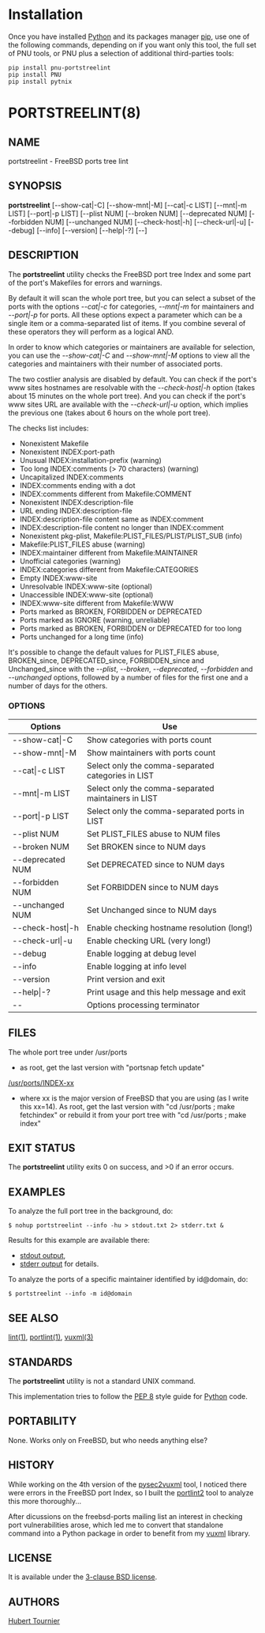 # Installation
Once you have installed [Python](https://www.python.org/downloads/) and its packages manager [pip](https://pip.pypa.io/en/stable/installation/),
use one of the following commands, depending on if you want only this tool, the full set of PNU tools, or PNU plus a selection of additional third-parties tools:

```
pip install pnu-portstreelint
pip install PNU
pip install pytnix
```

# PORTSTREELINT(8)

## NAME
portstreelint - FreeBSD ports tree lint

## SYNOPSIS
**portstreelint**
\[--show-cat|-C\]
\[--show-mnt|-M\]
\[--cat|-c LIST\]
\[--mnt|-m LIST\]
\[--port|-p LIST\]
\[--plist NUM\]
\[--broken NUM\]
\[--deprecated NUM\]
\[--forbidden NUM\]
\[--unchanged NUM\]
\[--check-host|-h\]
\[--check-url|-u\]
\[--debug\]
\[--info\]
\[--version\]
\[--help|-?\]
\[--\]

## DESCRIPTION
The **portstreelint** utility checks the FreeBSD port tree Index
and some part of the port's Makefiles for errors and warnings.

By default it will scan the whole port tree, but you can select
a subset of the ports with the options *--cat|-c* for categories,
*--mnt|-m* for maintainers and *--port|-p* for ports.
All these options expect a parameter which can be a single item
or a comma-separated list of items.
If you combine several of these operators they will perform as
a logical AND.

In order to know which categories or maintainers are available
for selection, you can use the *--show-cat|-C* and *--show-mnt|-M*
options to view all the categories and maintainers with their
number of associated ports.

The two costlier analysis are disabled by default.
You can check if the port's www sites hostnames are resolvable
with the *--check-host|-h* option (takes about 15 minutes on the
whole port tree).
And you can check if the port's www sites URL are available
with the *--check-url|-u* option, which implies the previous one
(takes about 6 hours on the whole port tree).

The checks list includes:
* Nonexistent Makefile
* Nonexistent INDEX:port-path
* Unusual INDEX:installation-prefix (warning)
* Too long INDEX:comments (> 70 characters) (warning)
* Uncapitalized INDEX:comments
* INDEX:comments ending with a dot
* INDEX:comments different from Makefile:COMMENT
* Nonexistent INDEX:description-file
* URL ending INDEX:description-file
* INDEX:description-file content same as INDEX:comment
* INDEX:description-file content no longer than INDEX:comment
* Nonexistent pkg-plist, Makefile:PLIST_FILES/PLIST/PLIST_SUB (info)
* Makefile:PLIST_FILES abuse (warning)
* INDEX:maintainer different from Makefile:MAINTAINER
* Unofficial categories (warning)
* INDEX:categories different from Makefile:CATEGORIES
* Empty INDEX:www-site
* Unresolvable INDEX:www-site (optional)
* Unaccessible INDEX:www-site (optional)
* INDEX:www-site different from Makefile:WWW
* Ports marked as BROKEN, FORBIDDEN or DEPRECATED
* Ports marked as IGNORE (warning, unreliable)
* Ports marked as BROKEN, FORBIDDEN or DEPRECATED for too long
* Ports unchanged for a long time (info)

It's possible to change the default values for PLIST_FILES abuse,
BROKEN_since, DEPRECATED_since, FORBIDDEN_since and Unchanged_since
with the *--plist*, *--broken*, *--deprecated*, *--forbidden* and
*--unchanged* options, followed by a number of files for the first
one and a number of days for the others.

### OPTIONS
Options | Use
------- | ---
--show-cat\|-C|Show categories with ports count
--show-mnt\|-M|Show maintainers with ports count
--cat\|-c LIST|Select only the comma-separated categories in LIST
--mnt\|-m LIST|Select only the comma-separated maintainers in LIST
--port\|-p LIST|Select only the comma-separated ports in LIST
--plist NUM|Set PLIST_FILES abuse to NUM files
--broken NUM|Set BROKEN since to NUM days
--deprecated NUM|Set DEPRECATED since to NUM days
--forbidden NUM|Set FORBIDDEN since to NUM days
--unchanged NUM|Set Unchanged since to NUM days
--check-host\|-h|Enable checking hostname resolution (long!)
--check-url\|-u|Enable checking URL (very long!)
--debug|Enable logging at debug level
--info|Enable logging at info level
--version|Print version and exit
--help\|-?|Print usage and this help message and exit
--|Options processing terminator

## FILES
The whole port tree under /usr/ports
- as root, get the last version with "portsnap fetch update"

[/usr/ports/INDEX-xx](https://wiki.freebsd.org/Ports/INDEX)
- where xx is the major version of FreeBSD that you are using (as I write this xx=14).
As root, get the last version with "cd /usr/ports ; make fetchindex"
or rebuild it from your port tree with "cd /usr/ports ; make index"

## EXIT STATUS
The **portstreelint** utility exits 0 on success, and >0 if an error occurs.

## EXAMPLES
To analyze the full port tree in the background, do:
```Shell
$ nohup portstreelint --info -hu > stdout.txt 2> stderr.txt &
```
Results for this example are available there:
* [stdout output](https://www.frbsd.org/xch/stdout.txt),
* [stderr output](https://www.frbsd.org/xch/stderr.txt) for details.

To analyze the ports of a specific maintainer identified by id@domain, do:
```Shell
$ portstreelint --info -m id@domain
```

## SEE ALSO
[lint(1)](https://man.freebsd.org/cgi/man.cgi?query=lint&manpath=Unix+Seventh+Edition),
[portlint(1)](https://www.freshports.org/ports-mgmt/portlint/),
[vuxml(3)](https://github.com/HubTou/vuxml)

## STANDARDS
The **portstreelint** utility is not a standard UNIX command.

This implementation tries to follow the [PEP 8](https://www.python.org/dev/peps/pep-0008/) style guide for [Python](https://www.python.org/) code.

## PORTABILITY
None. Works only on FreeBSD, but who needs anything else?

## HISTORY
While working on the 4th version of the [pysec2vuxml](https://github.com/HubTou/pysec2vuxml) tool,
I noticed there were errors in the FreeBSD port Index,
so I built the [portlint2](https://github.com/HubTou/portlint2) tool to analyze this more thoroughly...

After dicussions on the freebsd-ports mailing list an interest in checking port vulnerabilities arose,
which led me to convert that standalone command into a Python package in order to benefit from my
[vuxml](https://github.com/HubTou/vuxml) library.

## LICENSE
It is available under the [3-clause BSD license](https://opensource.org/licenses/BSD-3-Clause).

## AUTHORS
[Hubert Tournier](https://github.com/HubTou)

